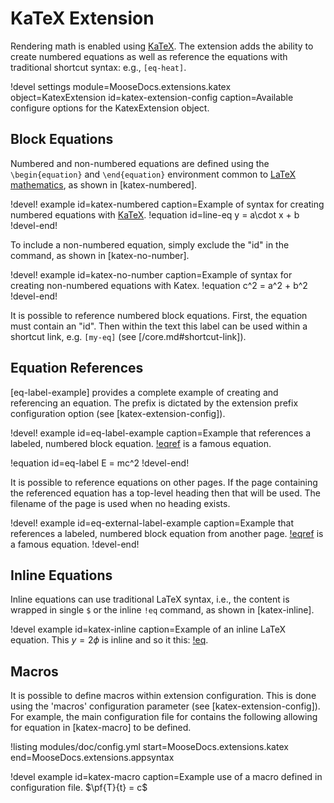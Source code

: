 # KaTeX Extension

Rendering math is enabled using [KaTeX]. The extension adds the ability
to create numbered equations as well as reference the equations with traditional shortcut syntax:
e.g., `[eq-heat]`.

!devel settings module=MooseDocs.extensions.katex
                object=KatexExtension
                id=katex-extension-config
                caption=Available configure options for the KatexExtension object.



## Block Equations

Numbered and non-numbered equations are defined using the `\begin{equation}` and `\end{equation}`
environment common to [LaTeX mathematics](https://en.wikibooks.org/wiki/LaTeX/Mathematics),
as shown in [katex-numbered].

!devel! example id=katex-numbered
                caption=Example of syntax for creating numbered equations with [KaTeX].
!equation id=line-eq
y = a\cdot x + b
!devel-end!

To include a non-numbered equation, simply exclude the "id" in the command, as shown in
[katex-no-number].

!devel! example id=katex-no-number
                caption=Example of syntax for creating non-numbered equations with Katex.
!equation
c^2 = a^2 + b^2
!devel-end!

It is possible to reference numbered block equations. First, the equation must contain an "id".  Then
within the text this label can be used within a shortcut link, e.g. `[my-eq]` (see [/core.md#shortcut-link]).

## Equation References

[eq-label-example] provides a complete example of creating and referencing an equation. The prefix
is dictated by the extension prefix configuration option (see [katex-extension-config]).

!devel! example id=eq-label-example
                caption=Example that references a labeled, numbered block equation.
[!eqref](eq-label) is a famous equation.

!equation id=eq-label
E = mc^2
!devel-end!

It is possible to reference equations on other pages. If the page containing the referenced
equation has a top-level heading then that will be used. The filename of the page is used when
no heading exists.

!devel! example id=eq-external-label-example
                caption=Example that references a labeled, numbered block equation from another page.
[!eqref](katex.md#eq-label) is a famous equation.
!devel-end!

## Inline Equations

Inline equations can use traditional LaTeX syntax, i.e., the content is wrapped in single `$` or
the inline `!eq` command, as shown in [katex-inline].

!devel example id=katex-inline caption=Example of an inline LaTeX equation.
This $y=2\phi$ is inline and so it this: [!eq](\phi=\beta^2).

## Macros

It is possible to define macros within extension configuration. This is done using the
'macros' configuration parameter (see [katex-extension-config]). For example, the main configuration
file for contains the following allowing for equation in [katex-macro] to be defined.

!listing modules/doc/config.yml start=MooseDocs.extensions.katex end=MooseDocs.extensions.appsyntax

!devel example id=katex-macro caption=Example use of a macro defined in configuration file.
$\pf{T}{t} = c$


[KaTeX]: https://khan.github.io/KaTeX
